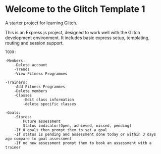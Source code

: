 Welcome to the Glitch Template 1
================================

A starter project for learning Glitch.

This is an Express.js project, designed to work well with the Glitch development environment.
It includes basic express setup, templating, routing and session support.


    TODO:

    -Members:
        -Delete account
        -Trends
        -View Fitness Programmes

    -Trainers:
        -Add Fitness Programmes
        -Delete members
        -Classes
            -Edit class information
            -delete specific classes

    -Goals:
        -Stores:
            Future assessment
            Status indicator[Open, achieved, missed, pending]
        -If 0 goals then prompt them to set a goal
        -If status is pending and assessment done today or within 3 days ago compare to goal assessment
        -If no new assessment prompt them to book an assessment with a trainer